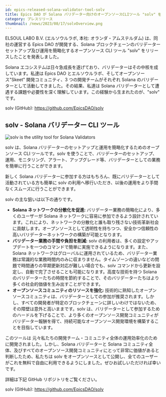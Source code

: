 ```yaml
---
id: epics-released-solana-validator-tool-solv
title: Epics DAO が Solana バリデーター向けのオープンソースCLIツール "solv" を公開
category: プレスリリース
thumbnail: /news/2023/08/17/solvOverview.png
---
```


ELSOUL LABO B.V. (エルソウルラボ, 本社: オランダ・アムステルダム)
は、同社の運営する Epics DAO が開発する、Solana
ブロックチェーンのバリデーターセットアップ及び運用を簡略化するオープンソース CLI
ツール "solv" をリリースしたことを発表しました。

Solana
エコシステムは日々急成長を遂げており、バリデーターはその中核を成しています。私達は
Epics DAO とエルソウルラボ、そしてオープンソース"Skeet" 開発コミュニティ、3
つの開発チームがそれぞれ Solana
のバリデーターとして活動してきました。その結果、私達は Solana
バリデーターとして遭遇する課題や必要性を深く理解しています。この経験から生まれたのが、"solv"
です。

solv (GitHub): https://github.com/EpicsDAO/solv

## solv - Solana バリデーター CLI ツール

![solv is the utility tool for Solana Validators](/news/2023/08/17/solvCLI.png)

solv は、Solana バリデーターのセットアップと運用を簡略化するためのオープンソース
CLI ツールです。solv
を使うことで、バリデーターのセットアップ、運用、モニタリング、アラート、アップグレード等、バリデーターとしての業務を簡単に行うことができます。

新しく Solana
バリデーターに参加する方はもちろん、既にバリデーターとして活動されている方も簡単に
solv
の利用へ移行いただき、以後の運用をより手間なくスムーズに行うことができます。

solv の主な狙いは以下の通りです。

- **Solana ネットワークの分散化を促進:**
  バリデーター業務の簡略化により、多くのユーザーが Solana
  ネットワークに容易に参加できるよう設計されています。これにより、ネットワークの分散化と誰も取り残さない技術革新社会に貢献します。オープンソースとして透明性を持ちつつ、安全かつ信頼性の高いバリデーターネットワークの構築が可能となります。
- **バリデーター業務の手間や負担を削減:** solv
  の利用者は、多くの設定やアップデートを一つのコマンドで簡単に実施できるようになります。また、Solana
  ネットワークはグローバルに運用されているため、バリデーター業務は常識的な業務時間内のみに収まりません。タイムゾーンの違いなどの問題で時間通りの早期更新対応が難しい場合でも、solv
  コマンドから更新を設定し、自動で完了させることも可能になります。高度な技術を持つ
  Solana
  のバリデーターたちの時間を節約することで、そのバリデーターたちはより多くの社会的価値を生み出すことができます。
- **オープンソースコミュニティのリソースを強化:**
  技術的に熟知したオープンソースコミュニティは、バリデーターとしての参加が推奨されます。しかし、すべての開発者が特定のブロックチェーンに詳しいわけではないため、その障壁は意外と高いままです。solv
  は、バリデーターとして参加するためのハードルを下げることで、より多くのオープンソース開発コミュニティがバリデーター報酬を得て、持続可能なオープンソース開発環境を構築することを目指しています。

このツールは
元々私たちの開発チーム・コミュニティ全体の運用効率化のために開発されました。しかし、Solana
バリデーターと Solana
コミュニティ全体、及びすべてのオープンソース開発コミュニティにとって非常に価値があると判断したため、私たちは
solv
をオープンソースとして公開し、全てのユーザーがこれを無料で自由に利用できるようにしました。ぜひお試しいただければ幸いです。

詳細は下記 GitHub リポジトリをご覧ください。

solv (GitHub): https://github.com/EpicsDAO/solv
